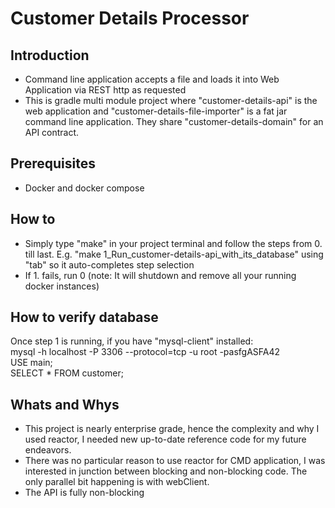 # Customer Details Processor

## Introduction

* Command line application accepts a file and loads it into Web Application via REST http as requested
* This is gradle multi module project where "customer-details-api" is the web application and "customer-details-file-importer" 
is a fat jar command line application. They share "customer-details-domain" for an API contract.

## Prerequisites

* Docker and docker compose

## How to
* Simply type "make" in your project terminal and follow the steps from 0. till last. E.g. "make 1_Run_customer-details-api_with_its_database"
using "tab" so it auto-completes step selection
* If 1. fails, run 0 (note: It will shutdown and remove all your running docker instances)

## How to verify database
Once step 1 is running, if you have "mysql-client" installed:  
mysql -h localhost -P 3306 --protocol=tcp -u root -pasfgASFA42  
USE main;  
SELECT * FROM customer;

## Whats and Whys
* This project is nearly enterprise grade, hence the complexity and why I used reactor, I needed
new up-to-date reference code for my future endeavors.
* There was no particular reason to use reactor for CMD application, I was interested in junction between
blocking and non-blocking code. The only parallel bit happening is with webClient.
* The API is fully non-blocking
